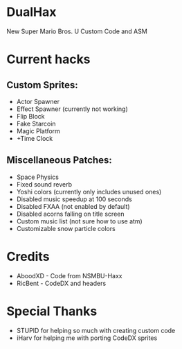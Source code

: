 # DualHax
New Super Mario Bros. U Custom Code and ASM

# Current hacks
## Custom Sprites:
* Actor Spawner
* Effect Spawner (currently not working)
* Flip Block
* Fake Starcoin
* Magic Platform
* +Time Clock
## Miscellaneous Patches:
* Space Physics
* Fixed sound reverb
* Yoshi colors (currently only includes unused ones)
* Disabled music speedup at 100 seconds
* Disabled FXAA (not enabled by default)
* Disabled acorns falling on title screen
* Custom music list (not sure how to use atm)
* Customizable snow particle colors

# Credits
* AboodXD - Code from NSMBU-Haxx
* RicBent - CodeDX and headers

# Special Thanks
* STUPID for helping so much with creating custom code
* iHarv for helping me with porting CodeDX sprites
